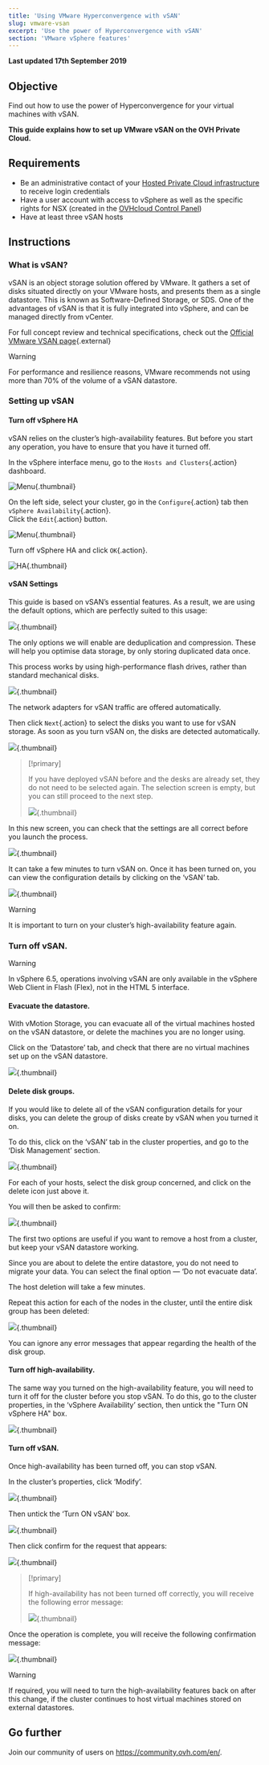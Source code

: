 ```yaml
---
title: 'Using VMware Hyperconvergence with vSAN'
slug: vmware-vsan
excerpt: 'Use the power of Hyperconvergence with vSAN'
section: 'VMware vSphere features'
---
```


**Last updated 17th September 2019**

## Objective

Find out how to use the power of Hyperconvergence for your virtual machines with vSAN.

**This guide explains how to set up VMware vSAN on the OVH Private Cloud.**


## Requirements

- Be an administrative contact of your [Hosted Private Cloud infrastructure](https://www.ovhcloud.com/en-gb/enterprise/products/hosted-private-cloud/) to receive login credentials
- Have a user account with access to vSphere as well as the specific rights for NSX (created in the [OVHcloud Control Panel](https://www.ovh.com/auth/?action=gotomanager&from=https://www.ovh.co.uk/&ovhSubsidiary=GB))
- Have at least three vSAN hosts


## Instructions


### What is vSAN?

vSAN is an object storage solution offered by VMware. It gathers a set of disks situated directly on your VMware hosts, and presents them as a single datastore. This is known as Software-Defined Storage, or SDS. One of the advantages of vSAN is that it is fully integrated into vSphere, and can be managed directly from vCenter.

For full concept review and technical specifications, check out the [Official VMware VSAN page](https://docs.vmware.com/en/VMware-vSphere/6.7/com.vmware.vsphere.vsan-planning.doc/GUID-18F531E9-FF08-49F5-9879-8E46583D4C70.html){.external}


> [!warning]
>
> For performance and resilience reasons, VMware recommends not using more than 70% of the volume of a vSAN datastore.
>


### Setting up vSAN

#### Turn off vSphere HA

vSAN relies on the cluster’s high-availability features. But before you start any operation, you have to ensure that you have it turned off.

In the vSphere interface menu, go to the `Hosts and Clusters`{.action} dashboard.

![Menu](images/en01hosts.png){.thumbnail}


On the left side, select your cluster, go in the `Configure`{.action} tab then `vSphere Availability`{.action}.<br>
Click the `Edit`{.action} button.

![Menu](images/en02cluster.png){.thumbnail}


Turn off vSphere HA and click `OK`{.action}.

![HA](images/en03ha.png){.thumbnail}


#### vSAN Settings

This guide is based on vSAN’s essential features. As a result, we are using the default options, which are perfectly suited to this usage:

![](images/vsan_03.png){.thumbnail}

The only options we will enable are deduplication and compression. These will help you optimise data storage, by only storing duplicated data once.

This process works by using high-performance flash drives, rather than standard mechanical disks.

![](images/vsan_04.png){.thumbnail}

The network adapters for vSAN traffic are offered automatically.

Then click `Next`{.action} to select the disks you want to use for vSAN storage. As soon as you turn vSAN on, the disks are detected automatically.

![](images/vsan_05.png){.thumbnail}

> [!primary]
>
> If you have deployed vSAN before and the desks are already set, they do not need to be selected again. The selection screen is empty, but you can still proceed to the next step.
>
> ![](images/vsan_06.png){.thumbnail}
>

In this new screen, you can check that the settings are all correct before you launch the process.

![](images/vsan_07.png){.thumbnail}

It can take a few minutes to turn vSAN on. Once it has been turned on, you can view the configuration details by clicking on the ‘vSAN’ tab.

![](images/vsan_08.png){.thumbnail}

> [!warning]
>
> It is important to turn on your cluster’s high-availability feature again.
>

### Turn off vSAN.

> [!warning]
>
> In vSphere 6.5, operations involving vSAN are only available in the vSphere Web Client in Flash (Flex), not in the HTML 5 interface.
>

#### Evacuate the datastore.

With vMotion Storage, you can evacuate all of the virtual machines hosted on the vSAN datastore, or delete the machines you are no longer using.

Click on the ‘Datastore’ tab, and check that there are no virtual machines set up on the vSAN datastore.

![](images/vsan_09.png){.thumbnail}

#### Delete disk groups.

If you would like to delete all of the vSAN configuration details for your disks, you can delete the group of disks create by vSAN when you turned it on.

To do this, click on the ‘vSAN’ tab in the cluster properties, and go to the ‘Disk Management’ section.

![](images/vsan_11.png){.thumbnail}

For each of your hosts, select the disk group concerned, and click on the delete icon just above it.

You will then be asked to confirm:

![](images/vsan_12.png){.thumbnail}

The first two options are useful if you want to remove a host from a cluster, but keep your vSAN datastore working.

Since you are about to delete the entire datastore, you do not need to migrate your data. You can select the final option — ‘Do not evacuate data’.

The host deletion will take a few minutes.

Repeat this action for each of the nodes in the cluster, until the entire disk group has been deleted:

![](images/vsan_13.png){.thumbnail}

You can ignore any error messages that appear regarding the health of the disk group.

#### Turn off high-availability.

The same way you turned on the high-availability feature, you will need to turn it off for the cluster before you stop vSAN. To do this, go to the cluster properties, in the ‘vSphere Availability’ section, then untick the "Turn ON vSphere HA" box.

![](images/vsan_14.png){.thumbnail}

#### Turn off vSAN.

Once high-availability has been turned off, you can stop vSAN.

In the cluster’s properties, click ‘Modify’.

![](images/vsan_16.png){.thumbnail}

Then untick the ‘Turn ON vSAN’ box.

![](images/vsan_17.png){.thumbnail}

Then click confirm for the request that appears:

![](images/vsan_18.png){.thumbnail}

> [!primary]
>
> If high-availability has not been turned off correctly, you will receive the following error message:
>
> ![](images/vsan_19_FR.png){.thumbnail}
>

Once the operation is complete, you will receive the following confirmation message:

![](images/vsan_20.png){.thumbnail}

> [!warning]
>
> If required, you will need to turn the high-availability features back on after this change, if the cluster continues to host virtual machines stored on external datastores.
>

## Go further

Join our community of users on <https://community.ovh.com/en/>.
